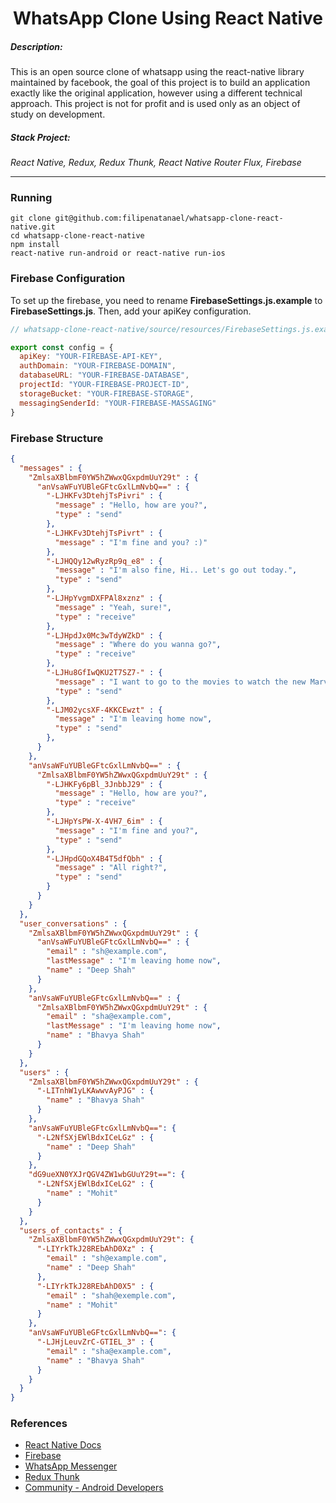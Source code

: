 <h1 align="center">WhatsApp Clone Using React Native</h1>

<p align="center">
<h5>Description: </h5>
This is an open source clone of whatsapp using the react-native library maintained by facebook, the goal of this project is to build an application exactly like the original application, however using a different technical approach. This project is not for profit and is used only as an object of study on development.

<h5>Stack Project:</h5>
<i>React Native, Redux, Redux Thunk, React Native Router Flux, Firebase</i>
</p>

<hr />


### Running
```shell
git clone git@github.com:filipenatanael/whatsapp-clone-react-native.git
cd whatsapp-clone-react-native
npm install
react-native run-android or react-native run-ios
```

### Firebase Configuration

To set up the firebase, you need to rename **FirebaseSettings.js.example** to **FirebaseSettings.js**. Then, add your apiKey configuration.

```javascript
// whatsapp-clone-react-native/source/resources/FirebaseSettings.js.example

export const config = {
  apiKey: "YOUR-FIREBASE-API-KEY",
  authDomain: "YOUR-FIREBASE-DOMAIN",
  databaseURL: "YOUR-FIREBASE-DATABASE",
  projectId: "YOUR-FIREBASE-PROJECT-ID",
  storageBucket: "YOUR-FIREBASE-STORAGE",
  messagingSenderId: "YOUR-FIREBASE-MASSAGING"
}
```

### Firebase Structure

```json
{
  "messages" : {
    "ZmlsaXBlbmF0YW5hZWwxQGxpdmUuY29t" : {
      "anVsaWFuYUBleGFtcGxlLmNvbQ==" : {
        "-LJHKFv3DtehjTsPivri" : {
          "message" : "Hello, how are you?",
          "type" : "send"
        },
        "-LJHKFv3DtehjTsPivrt" : {
          "message" : "I'm fine and you? :)"
        },
        "-LJHQQy12wRyzRp9q_e8" : {
          "message" : "I'm also fine, Hi.. Let's go out today.",
          "type" : "send"
        },
        "-LJHpYvgmDXFPAl8xznz" : {
          "message" : "Yeah, sure!",
          "type" : "receive"
        },
        "-LJHpdJx0Mc3wTdyWZkD" : {
          "message" : "Where do you wanna go?",
          "type" : "receive"
        },
        "-LJHu8GfIwQKU2T7SZ7-" : {
          "message" : "I want to go to the movies to watch the new Marvel movie",
          "type" : "send"
        },
        "-LJM02ycsXF-4KKCEwzt" : {
          "message" : "I'm leaving home now",
          "type" : "send"
        },
      }
    },
    "anVsaWFuYUBleGFtcGxlLmNvbQ==" : {
      "ZmlsaXBlbmF0YW5hZWwxQGxpdmUuY29t" : {
        "-LJHKFy6pBl_3JnbbJ29" : {
          "message" : "Hello, how are you?",
          "type" : "receive"
        },
        "-LJHpYsPW-X-4VH7_6im" : {
          "message" : "I'm fine and you?",
          "type" : "send"
        },
        "-LJHpdGQoX4B4T5dfQbh" : {
          "message" : "All right?",
          "type" : "send"
        }
      }
    }
  },
  "user_conversations" : {
    "ZmlsaXBlbmF0YW5hZWwxQGxpdmUuY29t" : {
      "anVsaWFuYUBleGFtcGxlLmNvbQ==" : {
        "email" : "sh@example.com",
        "lastMessage" : "I'm leaving home now",
        "name" : "Deep Shah"
      }
    },
	"anVsaWFuYUBleGFtcGxlLmNvbQ==" : {
      "ZmlsaXBlbmF0YW5hZWwxQGxpdmUuY29t" : {
        "email" : "sha@example.com",
        "lastMessage" : "I'm leaving home now",
        "name" : "Bhavya Shah"
      }
    }
  },
  "users" : {
    "ZmlsaXBlbmF0YW5hZWwxQGxpdmUuY29t" : {
      "-LITnhW1yLKAwwvAyPJG" : {
        "name" : "Bhavya Shah"
      }
    },
    "anVsaWFuYUBleGFtcGxlLmNvbQ==": {
      "-L2NfSXjEWlBdxICeLGz" : {
        "name" : "Deep Shah"
      }
    },
	"dG9ueXN0YXJrQGV4ZW1wbGUuY29t==": {
      "-L2NfSXjEWlBdxICeLG2" : {
        "name" : "Mohit"
      }
    }
  },
  "users_of_contacts" : {
    "ZmlsaXBlbmF0YW5hZWwxQGxpdmUuY29t": {
      "-LIYrkTkJ28REbAhD0Xz" : {
        "email" : "sh@example.com",
        "name" : "Deep Shah"
      },
	  "-LIYrkTkJ28REbAhD0X5" : {
        "email" : "shah@exemple.com",
        "name" : "Mohit"
      }
    },
    "anVsaWFuYUBleGFtcGxlLmNvbQ==": {
      "-LJHjLeuvZrC-GTIEL_3" : {
        "email" : "sha@example.com",
        "name" : "Bhavya Shah"
      }
    }
  }
}


```

### References

- [React Native Docs](https://facebook.github.io/react-native/docs/getting-started.html)
- [Firebase](https://firebase.google.com/?hl=pt-br)
- [WhatsApp Messenger](https://play.google.com/store/apps/details?id=com.whatsapp&hl=pt_BR)
- [Redux Thunk](https://github.com/reduxjs/redux-thunk)
- [Community - Android Developers](https://developer.android.com/support)
